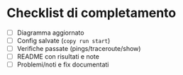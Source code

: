 # Checklist di completamento

- [ ] Diagramma aggiornato
- [ ] Config salvate (`copy run start`)
- [ ] Verifiche passate (pings/traceroute/show)
- [ ] README con risultati e note
- [ ] Problemi/noti e fix documentati
